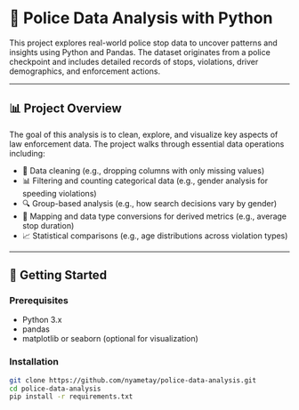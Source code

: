 # 🚨 Police Data Analysis with Python

This project explores real-world police stop data to uncover patterns and insights using Python and Pandas. The dataset originates from a police checkpoint and includes detailed records of stops, violations, driver demographics, and enforcement actions.

---

## 📊 Project Overview

The goal of this analysis is to clean, explore, and visualize key aspects of law enforcement data. The project walks through essential data operations including:

- 🚿 Data cleaning (e.g., dropping columns with only missing values)
- 📊 Filtering and counting categorical data (e.g., gender analysis for speeding violations)
- 🔍 Group-based analysis (e.g., how search decisions vary by gender)
- 🧠 Mapping and data type conversions for derived metrics (e.g., average stop duration)
- 📈 Statistical comparisons (e.g., age distributions across violation types)

---

## 🔧 Getting Started

### Prerequisites

- Python 3.x
- pandas
- matplotlib or seaborn (optional for visualization)

### Installation

```bash
git clone https://github.com/nyametay/police-data-analysis.git
cd police-data-analysis
pip install -r requirements.txt
```
